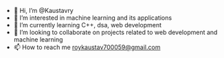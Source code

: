 - 👋 Hi, I’m @Kaustavry
- 👀 I’m interested in machine learning and its applications
- 🌱 I’m currently learning C++, dsa, web development
- 💞️ I’m looking to collaborate on projects related to web development and machine learning
- 📫 How to reach me roykaustav700059@gmail.com

<!---
Kaustavry/Kaustavry is a ✨ special ✨ repository because its `README.md` (this file) appears on your GitHub profile.
You can click the Preview link to take a look at your changes.
--->
